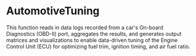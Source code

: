 # AutomotiveTuning
This function reads in data logs recorded from a car's On-board Diagnostics (OBD-II) port, aggregates the results, and generates output matrices and visualizations to enable data-driven tuning of the Engine Control Unit (ECU) for optimizing fuel trim, ignition timing, and air fuel ratio.
